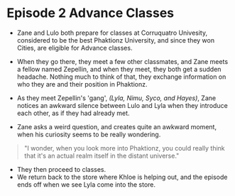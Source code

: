 # Episode 2 Advance Classes

- Zane and Lulo both prepare for classes at Corruquatro Univesity, considered to be the best 
Phaktionz University, and since they won Cities, are eligible for Advance classes. 

- When they go there, they meet a few other classmates, and Zane meets a fellow named Zepellin, and 
when they meet, they both get a sudden headache. Nothing much to think of that, they exchange information 
on who they are and their position in Phaktionz. 

- As they meet Zepellin's 'gang', _(Lyla, Nimu, Syco, and Hayes)_, Zane notices an awkward silence between Lulo
and Lyla when they introduce each other, as if they had already met. 

- Zane asks a weird question, and creates quite an awkward moment, when his curiosity seems to be really wondering.
> "I wonder, when you look more into Phaktionz, you could really think that it's an actual realm itself in the distant universe."

- They then proceed to classes.
- We return back to the store where Khloe is helping out, and the episode ends off when we see Lyla come into the store. 
